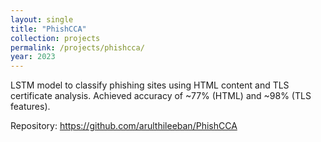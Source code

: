 ```yaml
---
layout: single
title: "PhishCCA"
collection: projects
permalink: /projects/phishcca/
year: 2023
---
```


LSTM model to classify phishing sites using HTML content and TLS certificate analysis. Achieved accuracy of ~77% (HTML) and ~98% (TLS features).

Repository: https://github.com/arulthileeban/PhishCCA
